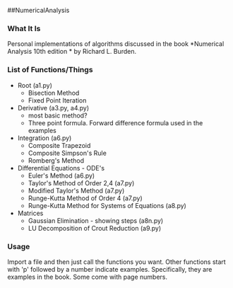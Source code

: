 ##NumericalAnalysis

### What It Is
Personal implementations of algorithms discussed in the book *Numerical Analysis 10th edition * by Richard L. Burden. 

### List of Functions/Things
+ Root (a1.py)
    + Bisection Method
    + Fixed Point Iteration
+ Derivative (a3.py, a4.py)
    + most basic method?
    + Three point formula. Forward difference formula used in the examples
+ Integration (a6.py)
    + Composite Trapezoid
    + Composite Simpson's Rule
    + Romberg's Method
+ Differential Equations - ODE's
    + Euler's Method (a6.py)
    + Taylor's Method of Order 2,4 (a7.py)
    + Modified Taylor's Method (a7.py)
    + Runge-Kutta Method of Order 4 (a7.py)
    + Runge-Kutta Method for Systems of Equations (a8.py)
+ Matrices
    + Gaussian Elimination - showing steps (a8n.py)
    + LU Decomposition of Crout Reduction (a9.py)

### Usage
Import a file and then just call the functions you want. Other functions start with 'p' followed by a number indicate examples. Specifically, they are examples in the book. Some come with page numbers. 
